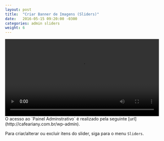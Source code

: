 ```yaml
---
layout: post
title:  "Criar Banner de Imagens (Sliders)"
date:   2016-05-15 09:20:00 -0300
categories: admin sliders
weight: 6
---
```

<video controls preload='metadata' onclick='(function(el){ if(el.paused) el.play(); else el.pause() })(this)' style="width: 100%;max-width: 720px;">
  <source src='{{ site.baseurl }}/css/video/02_sliders.webm' type='video/webm; codecs="vp8, vorbis"'>
</video>
O acesso ao `Painel Adminstrativo` é realizado pela seguinte [url](http://cafeariany.com.br/wp-admin).

Para criar/alterar ou excluir itens do slider, siga para o menu `Sliders`.